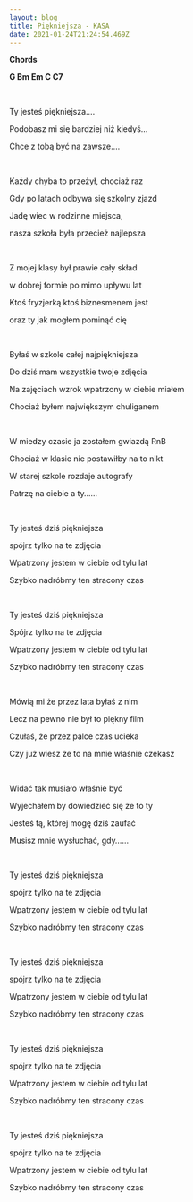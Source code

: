 ```yaml
---
layout: blog
title: Piękniejsza - KASA
date: 2021-01-24T21:24:54.469Z
---
```

**Chords**

**G Bm Em C C7**

</br>

Ty jesteś piękniejsza…. 

Podobasz mi się bardziej niż kiedyś… 

Chce z tobą być na zawsze…. 

</br>

Każdy chyba to przeżył, chociaż raz 

Gdy po latach odbywa się szkolny zjazd 

Jadę wiec w rodzinne miejsca, 

nasza szkoła była przecież najlepsza 

</br>

Z mojej klasy był prawie cały skład 

w dobrej formie po mimo upływu lat 

Ktoś fryzjerką ktoś biznesmenem jest 

oraz ty jak mogłem pominąć cię 

</br>

Byłaś w szkole całej najpiękniejsza 

Do dziś mam wszystkie twoje zdjęcia 

Na zajęciach wzrok wpatrzony w ciebie miałem 

Chociaż byłem największym chuliganem 

</br>

W miedzy czasie ja zostałem gwiazdą RnB

Chociaż w klasie nie postawiłby na to nikt 

W starej szkole rozdaje autografy 

Patrzę na ciebie a ty…… 

</br>

Ty jesteś dziś piękniejsza 

spójrz tylko na te zdjęcia 

Wpatrzony jestem w ciebie od tylu lat 

Szybko nadróbmy ten stracony czas 

</br>

Ty jesteś dziś piękniejsza 

Spójrz tylko na te zdjęcia 

Wpatrzony jestem w ciebie od tylu lat

Szybko nadróbmy ten stracony czas 

</br>

Mówią mi że przez lata byłaś z nim 

Lecz na pewno nie był to piękny film 

Czułaś, że przez palce czas ucieka 

Czy już wiesz że to na mnie właśnie czekasz 

</br>

Widać tak musiało właśnie być 

Wyjechałem by dowiedzieć się że to ty 

Jesteś tą, której mogę dziś zaufać 

Musisz mnie wysłuchać, gdy…… 

</br>

Ty jesteś dziś piękniejsza 

spójrz tylko na te zdjęcia 

Wpatrzony jestem w ciebie od tylu lat 

Szybko nadróbmy ten stracony czas 

</br>

Ty jesteś dziś piękniejsza 

spójrz tylko na te zdjęcia 

Wpatrzony jestem w ciebie od tylu lat 

Szybko nadróbmy ten stracony czas 

</br>

Ty jesteś dziś piękniejsza 

spójrz tylko na te zdjęcia 

Wpatrzony jestem w ciebie od tylu lat 

Szybko nadróbmy ten stracony czas 

</br>

Ty jesteś dziś piękniejsza 

spójrz tylko na te zdjęcia 

Wpatrzony jestem w ciebie od tylu lat 

Szybko nadróbmy ten stracony czas

</br>